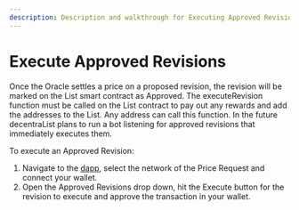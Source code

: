```yaml
---
description: Description and walkthrough for Executing Approved Revisions
---
```


# Execute Approved Revisions

Once the Oracle settles a price on a proposed revision, the revision will be marked on the List smart contract as Approved. The executeRevision function must be called on the List contract to pay out any rewards and add the addresses to the List. Any address can call this function. In the future decentraList plans to run a bot listening for approved revisions that immediately executes them.

To execute an Approved Revision:

1. Navigate to the [dapp](https://decentralist-alpha.vercel.app/), select the network of the Price Request and connect your wallet.
2. Open the Approved Revisions drop down, hit the Execute button for the revision to execute and approve the transaction in your wallet.
